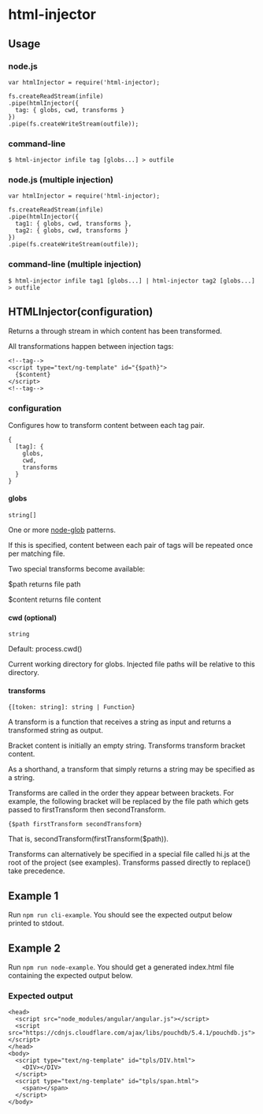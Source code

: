# html-injector



## Usage

### node.js
```
var htmlInjector = require('html-injector);

fs.createReadStream(infile)
.pipe(htmlInjector({
  tag: { globs, cwd, transforms }
})
.pipe(fs.createWriteStream(outfile));
```

### command-line
```
$ html-injector infile tag [globs...] > outfile
```

### node.js (multiple injection)
```
var htmlInjector = require('html-injector);

fs.createReadStream(infile)
.pipe(htmlInjector({
  tag1: { globs, cwd, transforms },
  tag2: { globs, cwd, transforms }
})
.pipe(fs.createWriteStream(outfile));
```

### command-line (multiple injection)
```
$ html-injector infile tag1 [globs...] | html-injector tag2 [globs...] > outfile
```



## HTMLInjector(configuration)

Returns a through stream in which content has been transformed.

All transformations happen between injection tags:

```
<!--tag-->
<script type="text/ng-template" id="{$path}">
  {$content}
</script>
<!--tag-->
```

### configuration

Configures how to transform content between each tag pair.

```
{
  [tag]: {
    globs,
    cwd,
    transforms
  }
}
```

#### globs

`string[]`

One or more [node-glob](https://github.com/isaacs/node-glob) patterns.

If this is specified, content between each pair of tags will be repeated once per matching file.

Two special transforms become available:

$path returns file path

$content returns file content

#### cwd (optional)

`string`

Default: process.cwd()

Current working directory for globs. Injected file paths will be relative to this directory.

#### transforms

`{[token: string]: string | Function}`

A transform is a function that receives a string as input and returns a transformed string as output.

Bracket content is initially an empty string. Transforms transform bracket content.

As a shorthand, a transform that simply returns a string may be specified as a string.

Transforms are called in the order they appear between brackets.
For example, the following bracket will be replaced by the file path which gets passed to firstTransform then secondTransform.

`{$path firstTransform secondTransform}`

That is, secondTransform(firstTransform($path)).

Transforms can alternatively be specified in a special file called hi.js at the root of the project (see examples).
Transforms passed directly to replace() take precedence.



## Example 1
Run `npm run cli-example`.
You should see the expected output below printed to stdout.

## Example 2
Run `npm run node-example`.
You should get a generated index.html file containing the expected output below.

### Expected output
```
<head>
  <script src="node_modules/angular/angular.js"></script>
  <script src="https://cdnjs.cloudflare.com/ajax/libs/pouchdb/5.4.1/pouchdb.js"></script>
</head>
<body>
  <script type="text/ng-template" id="tpls/DIV.html">
    <DIV></DIV>
  </script>
  <script type="text/ng-template" id="tpls/span.html">
    <span></span>
  </script>
</body>
```
